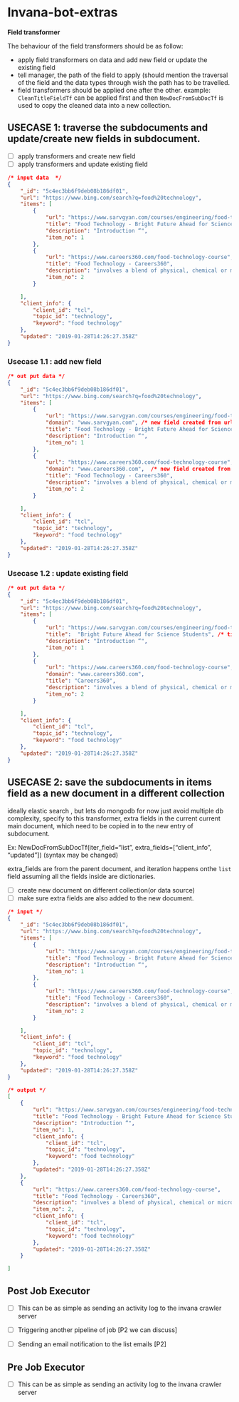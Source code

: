 # Invana-bot-extras




**Field transformer** 

The behaviour of the field transformers should be as follow:

- apply field transformers on data and add new field or update the existing field
- tell manager, the path of the field to apply (should mention the traversal of the field and the data types  through wish the path has to be travelled.
- field transformers should be applied one after the other. example: `CleanTitleFieldTf` can be applied first
 and then `NewDocFromSubDocTf` is used to copy the cleaned data into a new collection.



## USECASE 1: traverse the subdocuments and update/create new fields in subdocument.

- [ ] apply transformers and create new field
- [ ] apply transformers and update existing field

```json
/* input data  */
{
    "_id": "5c4ec3bb6f9deb08b186df01",
    "url": "https://www.bing.com/search?q=food%20technology",
    "items": [
        {
            "url": "https://www.sarvgyan.com/courses/engineering/food-technology",
            "title": "Food Technology - Bright Future Ahead for Science Students",
            "description": "Introduction “",
            "item_no": 1
        },
        {
            "url": "https://www.careers360.com/food-technology-course",
            "title": "Food Technology - Careers360",
            "description": "involves a blend of physical, chemical or microbiological processes and techniques for transforming raw ingredients into",
            "item_no": 2
        }

    ],
    "client_info": {
        "client_id": "tcl",
        "topic_id": "technology",
        "keyword": "food technology"
    },
    "updated": "2019-01-28T14:26:27.358Z"
}
```

### Usecase 1.1 : add new field
```json
/* out put data */
{
    "_id": "5c4ec3bb6f9deb08b186df01",
    "url": "https://www.bing.com/search?q=food%20technology",
    "items": [
        {
            "url": "https://www.sarvgyan.com/courses/engineering/food-technology",
            "domain": "www.sarvgyan.com", /* new field created from url field */
            "title": "Food Technology - Bright Future Ahead for Science Students",
            "description": "Introduction “",
            "item_no": 1
        },
        {
            "url": "https://www.careers360.com/food-technology-course",
            "domain": "www.careers360.com",  /* new field created from url field */
            "title": "Food Technology - Careers360",
            "description": "involves a blend of physical, chemical or microbiological processes and techniques for transforming raw ingredients into",
            "item_no": 2
        }

    ],
    "client_info": {
        "client_id": "tcl",
        "topic_id": "technology",
        "keyword": "food technology"
    },
    "updated": "2019-01-28T14:26:27.358Z"
}

```

### Usecase 1.2 : update existing field
```json
/* out put data */
{
    "_id": "5c4ec3bb6f9deb08b186df01",
    "url": "https://www.bing.com/search?q=food%20technology",
    "items": [
        {
            "url": "https://www.sarvgyan.com/courses/engineering/food-technology",
            "title":  "Bright Future Ahead for Science Students", /* title cleaned and updated */
            "description": "Introduction “",
            "item_no": 1
        },
        {
            "url": "https://www.careers360.com/food-technology-course", /* title cleaned and updated */
            "domain": "www.careers360.com",
            "title": "Careers360",
            "description": "involves a blend of physical, chemical or microbiological processes and techniques for transforming raw ingredients into",
            "item_no": 2
        }

    ],
    "client_info": {
        "client_id": "tcl",
        "topic_id": "technology",
        "keyword": "food technology"
    },
    "updated": "2019-01-28T14:26:27.358Z"
}

```
   

## USECASE 2:  save the subdocuments in items field as a new document in a different collection 

ideally elastic search , but lets do mongodb for now just avoid multiple db complexity, 
specify to this transformer, extra fields in the current current main document, 
which need to be copied in to the new entry of subdocument.
 
Ex: NewDocFromSubDocTf(iter_field=“list”, extra_fields=[“client_info”, “updated”]) (syntax may be changed)

extra_fields are from the parent document, and iteration happens onthe `list` field assuming all the fields 
inside are dictionaries.

- [ ] create new document on different collection(or data source)
- [ ] make sure extra fields are also added to the new document.

```json
/* input */
{
    "_id": "5c4ec3bb6f9deb08b186df01",
    "url": "https://www.bing.com/search?q=food%20technology",
    "items": [
        {
            "url": "https://www.sarvgyan.com/courses/engineering/food-technology",
            "title": "Food Technology - Bright Future Ahead for Science Students",
            "description": "Introduction “",
            "item_no": 1
        },
        {
            "url": "https://www.careers360.com/food-technology-course",
            "title": "Food Technology - Careers360",
            "description": "involves a blend of physical, chemical or microbiological processes and techniques for transforming raw ingredients into",
            "item_no": 2
        }

    ],
    "client_info": {
        "client_id": "tcl",
        "topic_id": "technology",
        "keyword": "food technology"
    },
    "updated": "2019-01-28T14:26:27.358Z"
}
```

```json
/* output */
[
    {
        "url": "https://www.sarvgyan.com/courses/engineering/food-technology",
        "title": "Food Technology - Bright Future Ahead for Science Students",
        "description": "Introduction “",
        "item_no": 1,
        "client_info": {
            "client_id": "tcl",
            "topic_id": "technology",
            "keyword": "food technology"
        },
        "updated": "2019-01-28T14:26:27.358Z"
    },
    {
        "url": "https://www.careers360.com/food-technology-course",
        "title": "Food Technology - Careers360",
        "description": "involves a blend of physical, chemical or microbiological processes and techniques for transforming raw ingredients into",
        "item_no": 2,
        "client_info": {
            "client_id": "tcl",
            "topic_id": "technology",
            "keyword": "food technology"
        },
        "updated": "2019-01-28T14:26:27.358Z"
    }

]

```
## Post Job Executor

- [ ] This can be as simple as sending an activity log to the invana crawler server
- [ ] Triggering another pipeline of job [P2 we can discuss]
- [ ] Sending an email notification to the list emails [P2]


## Pre Job Executor

- [ ] This can be as simple as sending an activity log to the invana crawler server







